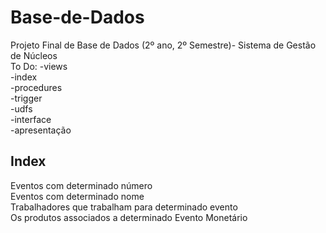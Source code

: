 # Base-de-Dados
Projeto Final de Base de Dados (2º ano, 2º Semestre)- Sistema de Gestão de Núcleos<br />
To Do:
-views<br />
-index<br />
-procedures<br />
-trigger<br />
-udfs<br />
-interface<br />
-apresentação<br />

## Index
Eventos com determinado número<br />
Eventos com determinado nome<br />
Trabalhadores que trabalham para determinado evento<br />
Os produtos associados a determinado Evento Monetário<br />
